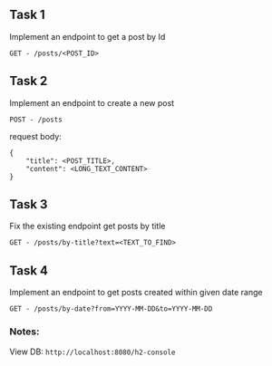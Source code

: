 ## Task 1
Implement an endpoint to get a post by Id

`GET - /posts/<POST_ID>`

## Task 2
Implement an endpoint to create a new post

`POST - /posts`

request body:
```
{
    "title": <POST_TITLE>,
    "content": <LONG_TEXT_CONTENT>
}
```

## Task 3
Fix the existing endpoint get posts by title

`GET - /posts/by-title?text=<TEXT_TO_FIND>`

## Task 4
Implement an endpoint to get posts created within given date range

`GET - /posts/by-date?from=YYYY-MM-DD&to=YYYY-MM-DD`

### Notes:
View DB: `http://localhost:8080/h2-console`